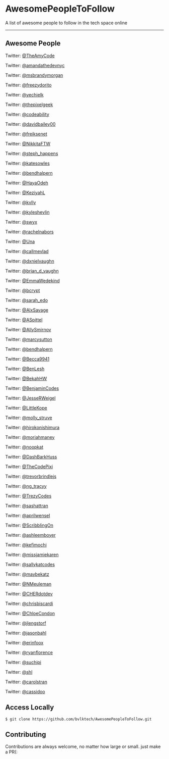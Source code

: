 # AwesomePeopleToFollow
A list of awesome people to follow in the tech space online

<hr />

## Awesome People
Twitter: [@TheAmyCode](https://twitter.com/TheAmyCode)

Twitter: [@amandathedevnyc](https://twitter.com/amandathedevnyc)
 
Twitter: [@msbrandymorgan](https://twitter.com/msbrandymorgan)
 
Twitter: [@freezydorito](https://twitter.com/freezydorito)
 
Twitter: [@yechielk](https://twitter.com/yechielk)
 
Twitter: [@thepixelgeek](https://twitter.com/thepixelgeek)
 
Twitter: [@codeability](https://twitter.com/codeability)
 
Twitter: [@davidbailey00](https://twitter.com/davidbailey00)
 
Twitter: [@freiksenet](https://twitter.com/freiksenet)
 
Twitter: [@NikkitaFTW](https://twitter.com/NikkitaFTW)
 
Twitter: [@steph_happens](https://twitter.com/steph_happens)
 
Twitter: [@katesowles](https://twitter.com/katesowles)
 
Twitter: [@bendhalpern](https://twitter.com/bendhalpern)
 
Twitter: [@HayaOdeh](https://twitter.com/HayaOdeh)
 
Twitter: [@KeziyahL](https://twitter.com/KeziyahL)
 
Twitter: [@kvlly](https://twitter.com/kvlly)
 
Twitter: [@kyleshevlin](https://twitter.com/kyleshevlin)
 
Twitter: [@swyx](https://twitter.com/swyx)
 
Twitter: [@rachelnabors](https://twitter.com/rachelnabors)
 
Twitter: [@Una](https://twitter.com/Una)
 
Twitter: [@callmevlad](https://twitter.com/callmevlad)
 
Twitter: [@dxnielvaughn](https://twitter.com/dxnielvaughn)
 
Twitter: [@brian_d_vaughn](https://twitter.com/brian_d_vaughn)
 
Twitter: [@EmmaWedekind](https://twitter.com/EmmaWedekind)
 
Twitter: [@bcrypt](https://twitter.com/bcrypt)
 
Twitter: [@sarah_edo](https://twitter.com/sarah_edo)
 
Twitter: [@AlxSavage](https://twitter.com/AlxSavage)
 
Twitter: [@ASpittel](https://twitter.com/ASpittel)
 
Twitter: [@AllySmirnov](https://twitter.com/AllySmirnov)
 
Twitter: [@marcysutton](https://twitter.com/marcysutton)
 
Twitter: [@bendhalpern](https://twitter.com/bendhalpern)
 
Twitter: [@Becca9941](https://twitter.com/Becca9941)
 
Twitter: [@BenLesh](https://twitter.com/BenLesh)
 
Twitter: [@BekahHW](https://twitter.com/BekahHW)
 
Twitter: [@BenjaminCodes](https://twitter.com/BenjaminCodes)
 
Twitter: [@JesseRWeigel](https://twitter.com/JesseRWeigel)
 
Twitter: [@LittleKope](https://twitter.com/LittleKope)
 
Twitter: [@molly_struve](https://twitter.com/molly_struve)
 
Twitter: [@hirokonishimura](https://twitter.com/hirokonishimura)
 
Twitter: [@moriahmaney](https://twitter.com/moriahmaney)
 
Twitter: [@noopkat](https://twitter.com/noopkat)
 
Twitter: [@DashBarkHuss](https://twitter.com/DashBarkHuss)
 
Twitter: [@TheCodePixi](https://twitter.com/TheCodePixi)
 
Twitter: [@trevorbrindlejs](https://twitter.com/trevorbrindlejs)
 
Twitter: [@ng_tracyy](https://twitter.com/ng_tracyy)
 
Twitter: [@TrezyCodes](https://twitter.com/TrezyCodes)
 
Twitter: [@sashattran](https://twitter.com/sashattran)
 
Twitter: [@aprilwensel](https://twitter.com/aprilwensel)
 
Twitter: [@ScribblingOn](https://twitter.com/ScribblingOn)
 
Twitter: [@ashleemboyer](https://twitter.com/ashleemboyer)
 
Twitter: [@kefimochi](https://twitter.com/kefimochi)
 
Twitter: [@missjamiekaren](https://twitter.com/missjamiekaren)
 
Twitter: [@sallykatcodes](https://twitter.com/sallykatcodes)
 
Twitter: [@maybekatz](https://twitter.com/maybekatz)
 
Twitter: [@NMeuleman](https://twitter.com/NMeuleman)
 
Twitter: [@CHERdotdev](https://twitter.com/CHERdotdev)
 
Twitter: [@chrisbiscardi](https://twitter.com/chrisbiscardi)
 
Twitter: [@ChloeCondon](https://twitter.com/ChloeCondon)
 
Twitter: [@jlengstorf](https://twitter.com/jlengstorf)
 
Twitter: [@jasonbahl](https://twitter.com/jasonbahl)
 
Twitter: [@erinfoox](https://twitter.com/erinfoox)
 
Twitter: [@ryanflorence](https://twitter.com/ryanflorence)
 
Twitter: [@suchipi](https://twitter.com/suchipi)
 
Twitter: [@shl](https://twitter.com/shl)
 
Twitter: [@carolstran](https://twitter.com/carolstran)
 
Twitter: [@cassidoo](https://twitter.com/cassidoo)

## Access Locally
```
$ git clone https://github.com/bvlktech/AwesomePeopleToFollow.git
```

## Contributing
Contributions are always welcome, no matter how large or small. just make a PR(:
